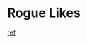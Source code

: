 # Rogue Likes

[ref](http://www.gamasutra.com/blogs/JoshGe/20181029/329512/How_to_Make_a_Roguelike.php)

